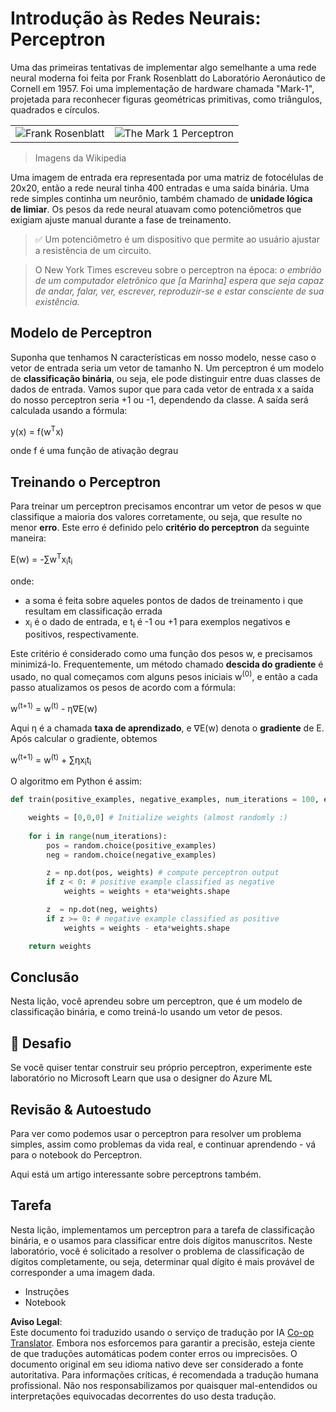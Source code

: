 <!--
CO_OP_TRANSLATOR_METADATA:
{
  "original_hash": "59021c5f419d3feda19075910a74280a",
  "translation_date": "2025-05-20T02:35:18+00:00",
  "source_file": "15-rag-and-vector-databases/data/perceptron.md",
  "language_code": "br"
}
-->
# Introdução às Redes Neurais: Perceptron

Uma das primeiras tentativas de implementar algo semelhante a uma rede neural moderna foi feita por Frank Rosenblatt do Laboratório Aeronáutico de Cornell em 1957. Foi uma implementação de hardware chamada "Mark-1", projetada para reconhecer figuras geométricas primitivas, como triângulos, quadrados e círculos.

|      |      |
|--------------|-----------|
|<img src='images/Rosenblatt-wikipedia.jpg' alt='Frank Rosenblatt'/> | <img src='images/Mark_I_perceptron_wikipedia.jpg' alt='The Mark 1 Perceptron' />|

> Imagens da Wikipedia

Uma imagem de entrada era representada por uma matriz de fotocélulas de 20x20, então a rede neural tinha 400 entradas e uma saída binária. Uma rede simples continha um neurônio, também chamado de **unidade lógica de limiar**. Os pesos da rede neural atuavam como potenciômetros que exigiam ajuste manual durante a fase de treinamento.

> ✅ Um potenciômetro é um dispositivo que permite ao usuário ajustar a resistência de um circuito.

> O New York Times escreveu sobre o perceptron na época: *o embrião de um computador eletrônico que [a Marinha] espera que seja capaz de andar, falar, ver, escrever, reproduzir-se e estar consciente de sua existência.*

## Modelo de Perceptron

Suponha que tenhamos N características em nosso modelo, nesse caso o vetor de entrada seria um vetor de tamanho N. Um perceptron é um modelo de **classificação binária**, ou seja, ele pode distinguir entre duas classes de dados de entrada. Vamos supor que para cada vetor de entrada x a saída do nosso perceptron seria +1 ou -1, dependendo da classe. A saída será calculada usando a fórmula:

y(x) = f(w<sup>T</sup>x)

onde f é uma função de ativação degrau

## Treinando o Perceptron

Para treinar um perceptron precisamos encontrar um vetor de pesos w que classifique a maioria dos valores corretamente, ou seja, que resulte no menor **erro**. Este erro é definido pelo **critério do perceptron** da seguinte maneira:

E(w) = -∑w<sup>T</sup>x<sub>i</sub>t<sub>i</sub>

onde:

* a soma é feita sobre aqueles pontos de dados de treinamento i que resultam em classificação errada
* x<sub>i</sub> é o dado de entrada, e t<sub>i</sub> é -1 ou +1 para exemplos negativos e positivos, respectivamente.

Este critério é considerado como uma função dos pesos w, e precisamos minimizá-lo. Frequentemente, um método chamado **descida do gradiente** é usado, no qual começamos com alguns pesos iniciais w<sup>(0)</sup>, e então a cada passo atualizamos os pesos de acordo com a fórmula:

w<sup>(t+1)</sup> = w<sup>(t)</sup> - η∇E(w)

Aqui η é a chamada **taxa de aprendizado**, e ∇E(w) denota o **gradiente** de E. Após calcular o gradiente, obtemos

w<sup>(t+1)</sup> = w<sup>(t)</sup> + ∑ηx<sub>i</sub>t<sub>i</sub>

O algoritmo em Python é assim:

```python
def train(positive_examples, negative_examples, num_iterations = 100, eta = 1):

    weights = [0,0,0] # Initialize weights (almost randomly :)
        
    for i in range(num_iterations):
        pos = random.choice(positive_examples)
        neg = random.choice(negative_examples)

        z = np.dot(pos, weights) # compute perceptron output
        if z < 0: # positive example classified as negative
            weights = weights + eta*weights.shape

        z  = np.dot(neg, weights)
        if z >= 0: # negative example classified as positive
            weights = weights - eta*weights.shape

    return weights
```

## Conclusão

Nesta lição, você aprendeu sobre um perceptron, que é um modelo de classificação binária, e como treiná-lo usando um vetor de pesos.

## 🚀 Desafio

Se você quiser tentar construir seu próprio perceptron, experimente este laboratório no Microsoft Learn que usa o designer do Azure ML

## Revisão & Autoestudo

Para ver como podemos usar o perceptron para resolver um problema simples, assim como problemas da vida real, e continuar aprendendo - vá para o notebook do Perceptron.

Aqui está um artigo interessante sobre perceptrons também.

## Tarefa

Nesta lição, implementamos um perceptron para a tarefa de classificação binária, e o usamos para classificar entre dois dígitos manuscritos. Neste laboratório, você é solicitado a resolver o problema de classificação de dígitos completamente, ou seja, determinar qual dígito é mais provável de corresponder a uma imagem dada.

* Instruções
* Notebook

**Aviso Legal**:  
Este documento foi traduzido usando o serviço de tradução por IA [Co-op Translator](https://github.com/Azure/co-op-translator). Embora nos esforcemos para garantir a precisão, esteja ciente de que traduções automáticas podem conter erros ou imprecisões. O documento original em seu idioma nativo deve ser considerado a fonte autoritativa. Para informações críticas, é recomendada a tradução humana profissional. Não nos responsabilizamos por quaisquer mal-entendidos ou interpretações equivocadas decorrentes do uso desta tradução.